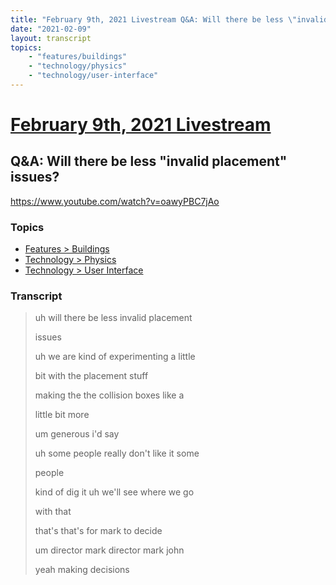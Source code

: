 ```yaml
---
title: "February 9th, 2021 Livestream Q&A: Will there be less \"invalid placement\" issues?"
date: "2021-02-09"
layout: transcript
topics:
    - "features/buildings"
    - "technology/physics"
    - "technology/user-interface"
---
```

# [February 9th, 2021 Livestream](../2021-02-09.md)
## Q&A: Will there be less "invalid placement" issues?
https://www.youtube.com/watch?v=oawyPBC7jAo

### Topics
* [Features > Buildings](../topics/features/buildings.md)
* [Technology > Physics](../topics/technology/physics.md)
* [Technology > User Interface](../topics/technology/user-interface.md)

### Transcript

> uh will there be less invalid placement
>
> issues
>
> uh we are kind of experimenting a little
>
> bit with the placement stuff
>
> making the the collision boxes like a
>
> little bit more
>
> um generous i'd say
>
> uh some people really don't like it some
>
> people
>
> kind of dig it uh we'll see where we go
>
> with that
>
> that's that's for mark to decide
>
> um director mark director mark john
>
> yeah making decisions
>
